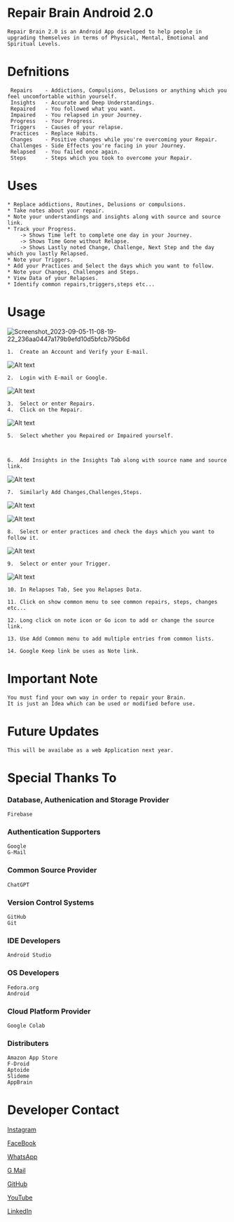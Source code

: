 # Repair Brain Android 2.0

    Repair Brain 2.0 is an Android App developed to help people in upgrading themselves in terms of Physical, Mental, Emotional and Spiritual Levels.


# Defnitions 

     Repairs    - Addictions, Compulsions, Delusions or anything which you feel uncomfortable within yourself.
     Insights   - Accurate and Deep Understandings.
     Repaired   - You followed what you want.
     Impaired   - You relapsed in your Journey.
     Progress   - Your Progress.
     Triggers   - Causes of your relapse.
     Practices  - Replace Habits.
     Changes    - Positive changes while you're overcoming your Repair.
     Challenges - Side Effects you're facing in your Journey.
     Relapsed   - You failed once again.
     Steps      - Steps which you took to overcome your Repair.


# Uses
    * Replace addictions, Routines, Delusions or compulsions.
    * Take notes about your repair.
    * Note your understandings and insights along with source and source link.
    * Track your Progress.
        -> Shows Time left to complete one day in your Journey.
        -> Shows Time Gone without Relapse.
        -> Shows Lastly noted Change, Challenge, Next Step and the day which you lastly Relapsed. 
    * Note your Triggers.
    * Add your Practices and Select the days which you want to follow.
    * Note your Changes, Challenges and Steps.
    * View Data of your Relapses.
    * Identify common repairs,triggers,steps etc...

    
# Usage
![Screenshot_2023-09-05-11-08-19-22_236aa0447a179b9efd10d5bfcb795b6d](https://github.com/yrzgithub/Repair-Brain-Android-2.0/assets/85425005/bbf9d220-7a4f-446b-b27e-c286e8361b5e)

    1.  Create an Account and Verify your E-mail.

![Alt text](Screenshot_2023-09-05-11-20-30-40_236aa0447a179b9efd10d5bfcb795b6d.jpg)

    2.  Login with E-mail or Google.

![Alt text](Screenshot_2023-09-05-11-26-47-84_236aa0447a179b9efd10d5bfcb795b6d.jpg)


    3.  Select or enter Repairs.
    4.  Click on the Repair.

![Alt text](Screenshot_2023-09-05-11-27-06-20_236aa0447a179b9efd10d5bfcb795b6d.jpg)

    5.  Select whether you Repaired or Impaired yourself.



    6.  Add Insights in the Insights Tab along with source name and source link.

![Alt text](Screenshot_2023-09-05-11-35-44-29_236aa0447a179b9efd10d5bfcb795b6d.jpg)

    7.  Similarly Add Changes,Challenges,Steps.

![Alt text](Screenshot_2023-09-05-11-32-10-67_236aa0447a179b9efd10d5bfcb795b6d.jpg) 

![Alt text](Screenshot_2023-09-05-11-34-38-29_236aa0447a179b9efd10d5bfcb795b6d.jpg)

    8.  Select or enter practices and check the days which you want to follow it.

![Alt text](Screenshot_2023-09-05-11-31-53-41_236aa0447a179b9efd10d5bfcb795b6d.jpg)

    9.  Select or enter your Trigger.

![Alt text](Screenshot_2023-09-05-11-38-23-95_236aa0447a179b9efd10d5bfcb795b6d.jpg)

    10. In Relapses Tab, See you Relapses Data.

    11. Click on show common menu to see common repairs, steps, changes etc...

    12. Long click on note icon or Go icon to add or change the source link.

    13. Use Add Common menu to add multiple entries from common lists.

    14. Google Keep link be uses as Note link.

    
# Important Note

    You must find your own way in order to repair your Brain.
    It is just an Idea which can be used or modified before use.


# Future Updates 

    This will be availabe as a web Application next year.


# Special Thanks To


### Database, Authenication and Storage Provider
    Firebase

    
### Authentication Supporters
    Google 
    G-Mail


### Common Source Provider
    ChatGPT 


### Version Control Systems
    GitHub 
    Git 


### IDE Developers
    Android Studio


### OS Developers 
    Fedora.org 
    Android

### Cloud Platform Provider
    Google Colab

### Distributers
    Amazon App Store
    F-Droid
    Aptoide
    Slideme
    AppBrain


# Developer Contact 

[Instagram](https://www.instagram.com/alpha_yr/)

[FaceBook](https://www.facebook.com/yrzfb)

[WhatsApp](https://wa.me/+919047665729)

[G Mail](mailto:seenusanjay20102002@gmail.com)

[GitHub](https://github.com/yrzgithub)

[YouTube](https://www.youtube.com/@yrzwisdom)

[LinkedIn](https://www.linkedin.com/in/seenusanjay/)
